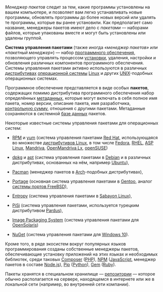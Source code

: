 _Менеджер пакетов_ следит за тем, какие программы установлены на вашем компьютере, и позволяет вам легко устанавливать новые программы, обновлять программы до более новых версий или удалять те программы, которые вы ранее установили. Как предполагает само название, менеджеры пакетов имеют дело с _пакетами_ — наборами файлов, которые упакованы вместе и могут быть установлены или удалены группой.



**Система управления пакетами** (также иногда _«менеджер пакетов» или «пакетный менеджер»_) — набор [программного обеспечения](https://ru.wikipedia.org/wiki/%D0%9F%D1%80%D0%BE%D0%B3%D1%80%D0%B0%D0%BC%D0%BC%D0%BD%D0%BE%D0%B5_%D0%BE%D0%B1%D0%B5%D1%81%D0%BF%D0%B5%D1%87%D0%B5%D0%BD%D0%B8%D0%B5 "Программное обеспечение"), позволяющего управлять процессом [установки](https://ru.wikipedia.org/wiki/%D0%98%D0%BD%D1%81%D1%82%D0%B0%D0%BB%D0%BB%D1%8F%D1%86%D0%B8%D1%8F_(%D0%9F%D0%9E) "Инсталляция (ПО)"), удаления, настройки и обновления различных компонентов программного обеспечения. Системы управления пакетами активно используются в различных [дистрибутивах](https://ru.wikipedia.org/wiki/%D0%94%D0%B8%D1%81%D1%82%D1%80%D0%B8%D0%B1%D1%83%D1%82%D0%B8%D0%B2_Linux "Дистрибутив Linux") [операционной системы](https://ru.wikipedia.org/wiki/%D0%9E%D0%BF%D0%B5%D1%80%D0%B0%D1%86%D0%B8%D0%BE%D0%BD%D0%BD%D0%B0%D1%8F_%D1%81%D0%B8%D1%81%D1%82%D0%B5%D0%BC%D0%B0 "Операционная система") [Linux](https://ru.wikipedia.org/wiki/Linux "Linux") и других [UNIX](https://ru.wikipedia.org/wiki/UNIX "UNIX")-подобных операционных системах.

Программное обеспечение представляется в виде особых **пакетов**, содержащих помимо дистрибутива программного обеспечения набор определённых [метаданных](https://ru.wikipedia.org/wiki/%D0%9C%D0%B5%D1%82%D0%B0%D0%B4%D0%B0%D0%BD%D0%BD%D1%8B%D0%B5 "Метаданные"), которые могут включать в себя полное имя пакета, номер версии, описание пакета, имя разработчика, [контрольную сумму](https://ru.wikipedia.org/wiki/%D0%9A%D0%BE%D0%BD%D1%82%D1%80%D0%BE%D0%BB%D1%8C%D0%BD%D0%B0%D1%8F_%D1%81%D1%83%D0%BC%D0%BC%D0%B0 "Контрольная сумма"), отношения с другими пакетами. Метаданные сохраняются в системной [базе данных](https://ru.wikipedia.org/wiki/%D0%91%D0%B0%D0%B7%D0%B0_%D0%B4%D0%B0%D0%BD%D0%BD%D1%8B%D1%85 "База данных") пакетов.

Некоторые известные системы управления пакетами для операционных систем:

-   [RPM](https://ru.wikipedia.org/wiki/RPM "RPM") и [yum](https://ru.wikipedia.org/wiki/Yum "Yum") (система управления пакетами [Red Hat](https://ru.wikipedia.org/wiki/Red_Hat "Red Hat"), использующаяся во множестве [дистрибутивов Linux](https://ru.wikipedia.org/wiki/%D0%94%D0%B8%D1%81%D1%82%D1%80%D0%B8%D0%B1%D1%83%D1%82%D0%B8%D0%B2_Linux "Дистрибутив Linux"), в том числе [Fedora](https://ru.wikipedia.org/wiki/Fedora "Fedora"), [RHEL](https://ru.wikipedia.org/wiki/RHEL "RHEL"), [ASP Linux](https://ru.wikipedia.org/wiki/ASP_Linux "ASP Linux"), [Mandriva](https://ru.wikipedia.org/wiki/Mandriva_Linux "Mandriva Linux"), [OpenMandriva Lx](https://ru.wikipedia.org/wiki/OpenMandriva_Lx "OpenMandriva Lx"), [openSUSE](https://ru.wikipedia.org/wiki/OpenSUSE "OpenSUSE"))

-   [dpkg](https://ru.wikipedia.org/wiki/Dpkg "Dpkg") и [apt](https://ru.wikipedia.org/wiki/Advanced_Packaging_Tool "Advanced Packaging Tool") (система управления пакетами в [Debian](https://ru.wikipedia.org/wiki/Debian "Debian") и в различных дистрибутивах, основанных на нём, например [Ubuntu](https://ru.wikipedia.org/wiki/Ubuntu "Ubuntu")),

-   [Pacman](https://ru.wikipedia.org/wiki/Pacman_(%D1%81%D0%B8%D1%81%D1%82%D0%B5%D0%BC%D0%B0_%D1%83%D0%BF%D1%80%D0%B0%D0%B2%D0%BB%D0%B5%D0%BD%D0%B8%D1%8F_%D0%BF%D0%B0%D0%BA%D0%B5%D1%82%D0%B0%D0%BC%D0%B8) "Pacman (система управления пакетами)") (менеджер пакетов в [Arch](https://ru.wikipedia.org/wiki/Arch_Linux "Arch Linux")-подобных дистрибутивах),

-   [Portage](https://ru.wikipedia.org/wiki/Portage "Portage") (основная система управления пакетами в [Gentoo](https://ru.wikipedia.org/wiki/Gentoo "Gentoo"), аналог [системы портов FreeBSD](https://ru.wikipedia.org/wiki/%D0%9F%D0%BE%D1%80%D1%82%D1%8B_FreeBSD "Порты FreeBSD")),

-   [Entropy](https://ru.wikipedia.org/wiki/Entropy "Entropy") (система управления пакетами в [Sabayon Linux](https://ru.wikipedia.org/wiki/Sabayon_Linux "Sabayon Linux")),

-   [PiSi](https://ru.wikipedia.org/wiki/PiSi "PiSi") (система управления пакетами, используется турецким дистрибутивом [Pardus](https://ru.wikipedia.org/wiki/Pardus_(%D0%B4%D0%B8%D1%81%D1%82%D1%80%D0%B8%D0%B1%D1%83%D1%82%D0%B8%D0%B2_Linux) "Pardus (дистрибутив Linux)")),

-   [Image Packaging System](https://ru.wikipedia.org/wiki/Image_Packaging_System "Image Packaging System") (система управления пакетами для [OpenSolaris](https://ru.wikipedia.org/wiki/OpenSolaris "OpenSolaris"))

-   [NuGet](https://ru.wikipedia.org/wiki/NuGet "NuGet") (система управления пакетами для [Windows 10](https://ru.wikipedia.org/wiki/Windows_10 "Windows 10")).

Кроме того, в ряде экосистем вокруг популярных языков программирования созданы собственные менеджеры пакетов, обеспечивающие установку приложений на этих языках и необходимых библиотек, среди таковых [Composer](https://ru.wikipedia.org/wiki/Composer "Composer") ([PHP](https://ru.wikipedia.org/wiki/PHP "PHP")), [NPM](https://ru.wikipedia.org/wiki/NPM "NPM") ([JavaScript](https://ru.wikipedia.org/wiki/JavaScript "JavaScript"), менеджер пакетов в составе [Node.js](https://ru.wikipedia.org/wiki/Node.js "Node.js")), [Pip](https://ru.wikipedia.org/wiki/Pip_(%D0%BC%D0%B5%D0%BD%D0%B5%D0%B4%D0%B6%D0%B5%D1%80_%D0%BF%D0%B0%D0%BA%D0%B5%D1%82%D0%BE%D0%B2) "Pip (менеджер пакетов)") ([Python](https://ru.wikipedia.org/wiki/Python "Python")), [Gem](https://ru.wikipedia.org/wiki/RubyGems "RubyGems") ([Ruby](https://ru.wikipedia.org/wiki/Ruby "Ruby")).

Пакеты хранятся в специальном хранилище — [репозитории](https://ru.wikipedia.org/wiki/%D0%A0%D0%B5%D0%BF%D0%BE%D0%B7%D0%B8%D1%82%D0%BE%D1%80%D0%B8%D0%B9 "Репозиторий") — которое обычно располагается на сервере, находящемся в интернете или же в локальной сети (например, во внутренней сети компании).
